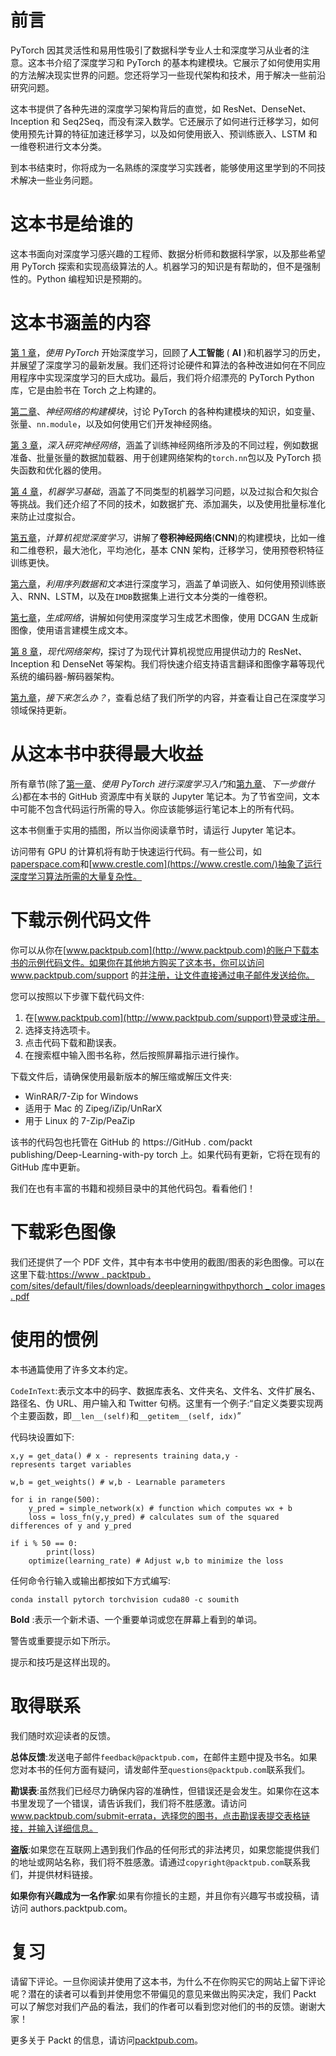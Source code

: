 # 前言

PyTorch 因其灵活性和易用性吸引了数据科学专业人士和深度学习从业者的注意。这本书介绍了深度学习和 PyTorch 的基本构建模块。它展示了如何使用实用的方法解决现实世界的问题。您还将学习一些现代架构和技术，用于解决一些前沿研究问题。

这本书提供了各种先进的深度学习架构背后的直觉，如 ResNet、DenseNet、Inception 和 Seq2Seq，而没有深入数学。它还展示了如何进行迁移学习，如何使用预先计算的特征加速迁移学习，以及如何使用嵌入、预训练嵌入、LSTM 和一维卷积进行文本分类。

到本书结束时，你将成为一名熟练的深度学习实践者，能够使用这里学到的不同技术解决一些业务问题。

# 这本书是给谁的

这本书面向对深度学习感兴趣的工程师、数据分析师和数据科学家，以及那些希望用 PyTorch 探索和实现高级算法的人。机器学习的知识是有帮助的，但不是强制性的。Python 编程知识是预期的。

# 这本书涵盖的内容

[第 1 章](1.html)，*使用 PyTorch* 开始深度学习，回顾了**人工智能** ( **AI** )和机器学习的历史，并展望了深度学习的最新发展。我们还将讨论硬件和算法的各种改进如何在不同应用程序中实现深度学习的巨大成功。最后，我们将介绍漂亮的 PyTorch Python 库，它是由脸书在 Torch 之上构建的。

[第二章](2.html)、*神经网络的构建模块*，讨论 PyTorch 的各种构建模块的知识，如变量、张量、`nn.module`，以及如何使用它们开发神经网络。

[第 3 章](2.html)，*深入研究神经网络*，涵盖了训练神经网络所涉及的不同过程，例如数据准备、批量张量的数据加载器、用于创建网络架构的`torch.nn`包以及 PyTorch 损失函数和优化器的使用。

[第 4 章](3.html)，*机器学习基础*，涵盖了不同类型的机器学习问题，以及过拟合和欠拟合等挑战。我们还介绍了不同的技术，如数据扩充、添加漏失，以及使用批量标准化来防止过度拟合。

[第五章](4.html)，*计算机视觉深度学习*，讲解了**卷积神经网络**(**CNN**)的构建模块，比如一维和二维卷积，最大池化，平均池化，基本 CNN 架构，迁移学习，使用预卷积特征训练更快。

[第六章](5.html)，*利用序列数据和文本*进行深度学习，涵盖了单词嵌入、如何使用预训练嵌入、RNN、LSTM，以及在`IMDB`数据集上进行文本分类的一维卷积。

[第七章](6.html)，*生成网络*，讲解如何使用深度学习生成艺术图像，使用 DCGAN 生成新图像，使用语言建模生成文本。

[第 8 章](7.html)，*现代网络架构*，探讨了为现代计算机视觉应用提供动力的 ResNet、Inception 和 DenseNet 等架构。我们将快速介绍支持语言翻译和图像字幕等现代系统的编码器-解码器架构。

[第九章](8.html)，*接下来怎么办？*，查看总结了我们所学的内容，并查看让自己在深度学习领域保持更新。

# 从这本书中获得最大收益

所有章节(除了[第一章](1.html)、*使用 PyTorch 进行深度学习入门*和[第九章](8.html)、*下一步做什么*)都在本书的 GitHub 资源库中有关联的 Jupyter 笔记本。为了节省空间，文本中可能不包含代码运行所需的导入。你应该能够运行笔记本上的所有代码。

这本书侧重于实用的插图，所以当你阅读章节时，请运行 Jupyter 笔记本。

访问带有 GPU 的计算机将有助于快速运行代码。有一些公司，如[paperspace.com](https://www.paperspace.com/)和[www.crestle.com](https://www.crestle.com/)抽象了运行深度学习算法所需的大量复杂性。

# 下载示例代码文件

你可以从你在[www.packtpub.com](http://www.packtpub.com)的账户下载本书的示例代码文件。如果你在其他地方购买了这本书，你可以访问 www.packtpub.com/support 的[并注册，让文件直接通过电子邮件发送给你。](http://www.packtpub.com/support)

您可以按照以下步骤下载代码文件:

1.  在[www.packtpub.com](http://www.packtpub.com/support)登录或注册。
2.  选择支持选项卡。
3.  点击代码下载和勘误表。
4.  在搜索框中输入图书名称，然后按照屏幕指示进行操作。

下载文件后，请确保使用最新版本的解压缩或解压文件夹:

*   WinRAR/7-Zip for Windows
*   适用于 Mac 的 Zipeg/iZip/UnRarX
*   用于 Linux 的 7-Zip/PeaZip

该书的代码包也托管在 GitHub 的 https://GitHub . com/packt publishing/Deep-Learning-with-py torch 上。如果代码有更新，它将在现有的 GitHub 库中更新。

我们在也有丰富的书籍和视频目录中的其他代码包。看看他们！

# 下载彩色图像

我们还提供了一个 PDF 文件，其中有本书中使用的截图/图表的彩色图像。可以在这里下载:[https://www . packtpub . com/sites/default/files/downloads/deeplearningwithpythorch _ color images . pdf](https://www.packtpub.com/sites/default/files/downloads/DeepLearningwithPyTorch_ColorImages.pdf)

# 使用的惯例

本书通篇使用了许多文本约定。

`CodeInText`:表示文本中的码字、数据库表名、文件夹名、文件名、文件扩展名、路径名、伪 URL、用户输入和 Twitter 句柄。这里有一个例子:“自定义类要实现两个主要函数，即`__len__(self)`和`__getitem__(self, idx)`”

代码块设置如下:

```
x,y = get_data() # x - represents training data,y -                 represents target variables

w,b = get_weights() # w,b - Learnable parameters

for i in range(500):
    y_pred = simple_network(x) # function which computes wx + b
    loss = loss_fn(y,y_pred) # calculates sum of the squared differences of y and y_pred

if i % 50 == 0: 
        print(loss)
    optimize(learning_rate) # Adjust w,b to minimize the loss
```

任何命令行输入或输出都按如下方式编写:

```
conda install pytorch torchvision cuda80 -c soumith
```

**Bold** :表示一个新术语、一个重要单词或您在屏幕上看到的单词。

警告或重要提示如下所示。

提示和技巧是这样出现的。

# 取得联系

我们随时欢迎读者的反馈。

**总体反馈**:发送电子邮件`feedback@packtpub.com`，在邮件主题中提及书名。如果您对本书的任何方面有疑问，请发邮件至`questions@packtpub.com`联系我们。

**勘误表**:虽然我们已经尽力确保内容的准确性，但错误还是会发生。如果你在这本书里发现了一个错误，请告诉我们，我们将不胜感激。请访问 www.packtpub.com/submit-errata，选择您的图书，点击勘误表提交表格链接，并输入详细信息。

**盗版**:如果您在互联网上遇到我们作品的任何形式的非法拷贝，如果您能提供我们的地址或网站名称，我们将不胜感激。请通过`copyright@packtpub.com`联系我们，并提供材料链接。

**如果你有兴趣成为一名作家**:如果有你擅长的主题，并且你有兴趣写书或投稿，请访问 authors.packtpub.com。

# 复习

请留下评论。一旦你阅读并使用了这本书，为什么不在你购买它的网站上留下评论呢？潜在的读者可以看到并使用您不带偏见的意见来做出购买决定，我们 Packt 可以了解您对我们产品的看法，我们的作者可以看到您对他们的书的反馈。谢谢大家！

更多关于 Packt 的信息，请访问[packtpub.com](https://www.packtpub.com/)。